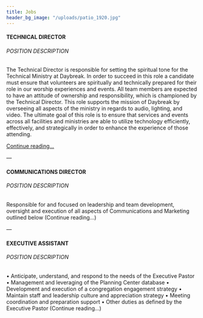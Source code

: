 ```yaml
---
title: Jobs
header_bg_image: "/uploads/patio_1920.jpg"
---
```


#### TECHNICAL DIRECTOR

###### POSITION DESCRIPTION

The Technical Director is responsible for setting the spiritual tone for the Technical Ministry at Daybreak. In order to succeed in this role a candidate must ensure that volunteers are spiritually and technically prepared for their role in our worship experiences and events. All team members are expected to have an attitude of ownership and responsibility, which is championed by the Technical Director. This role supports the mission of Daybreak by overseeing all aspects of the ministry in regards to audio, lighting, and video. The ultimate goal of this role is to ensure that services and events across all facilities and ministries are able to utilize technology efficiently, effectively, and strategically in order to enhance the experience of those attending.

[Continue reading...](/uploads/Technical%20Director%20-%20Job%20Description%20-%2011.1.2020.pdf)


––

#### COMMUNICATIONS DIRECTOR

###### POSITION DESCRIPTION

Responsible for and focused on leadership and team development, oversight and execution of all aspects of Communications and Marketing outlined below (Continue reading...)



––

#### EXECUTIVE ASSISTANT

###### POSITION DESCRIPTION
• Anticipate, understand, and respond to the needs of the Executive Pastor 
• Management and leveraging of the Planning Center database
• Development and execution of a congregation engagement strategy
• Maintain staff and leadership culture and appreciation strategy
• Meeting coordination and preparation support
• Other duties as defined by the Executive Pastor
(Continue reading...)


